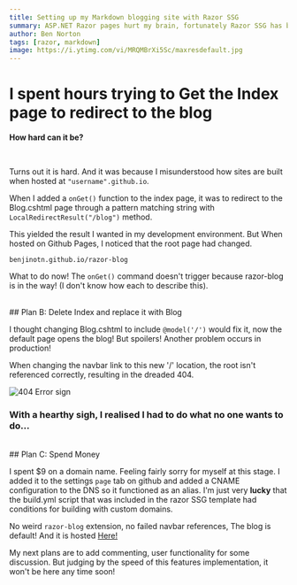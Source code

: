 ```yaml
---
title: Setting up my Markdown blogging site with Razor SSG 
summary: ASP.NET Razor pages hurt my brain, fortunately Razor SSG has been the perfect platform for me to learn the basics.
author: Ben Norton
tags: [razor, markdown]
image: https://i.ytimg.com/vi/MRQMBrXi5Sc/maxresdefault.jpg
---
```


# I spent hours trying to Get the Index page to redirect to the blog

__How hard can it be?__

<br>

Turns out it is hard. And it was because I misunderstood  how sites are built when hosted at `"username".github.io`.

When I added a `onGet()` function to the index page, it was to redirect to the Blog.cshtml page through a pattern matching string with `LocalRedirectResult("/blog")` method.

This yielded the result I wanted in my development environment. But When hosted on Github Pages, I noticed that the root page had changed.

`benjinotn.github.io/razor-blog`

What to do now! The `onGet()` command doesn't trigger because razor-blog is in the way! (I don't know how each to describe this).

<br>
## Plan B: Delete Index and replace it with Blog

I thought changing Blog.cshtml to include `@model('/')` would fix it, now the default page opens the blog! But spoilers! Another problem occurs in production!

When changing the navbar link to this new '/' location, the root isn't referenced correctly, resulting in the dreaded 404. 

![404 Error sign](https://studio.uxpincdn.com/studio/wp-content/uploads/2023/03/404-page-best-practice.png.webp)

### With a hearthy sigh, I realised I had to do what no one wants to do...
<br>
## Plan C: Spend Money

I spent $9 on a domain name. Feeling fairly sorry for myself at this stage. I added it to the settings `page` tab on github and added a CNAME configuration to the DNS so it functioned as an alias. I'm just very __lucky__ that the build.yml script that was included in the razor SSG template had conditions for building with custom domains.

No weird `razor-blog` extension, no failed navbar references, The blog is default! And it is hosted [Here!](www.benjinotn-blog.com)

My next plans are to add commenting, user functionality for some discussion. But judging by the speed of this features implementation, it won't be here any time soon!
